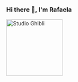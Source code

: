 ### Hi there 👋, I'm Rafaela 
<div>
    <img height="150px" src="https://i.pinimg.com/originals/66/f4/26/66f426be55900f15832ead845f8da4da.gif"
        alt="Studio Ghibli">
</div>

<!--   ![Snake animation](https://github.com/rafatillmann/rafatillmann/blob/output/github-contribution-grid-snake.svg) -->
